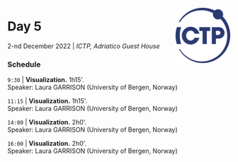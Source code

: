 <a href="https://indico.ictp.it/event/9781/"><img src="https://raw.githubusercontent.com/zelenelez/images/master/International_Centre_for_Theoretical_Physics.png" width="125" height="125" align="right" /></a>

# Day 5
2-nd December 2022 | *ICTP, Adriatico Guest House*
### Schedule
``9:30`` | **Visualization.** 1h15'. <br> Speaker:	Laura GARRISON (University of Bergen, Norway)<br>

``11:15`` | **Visualization.** 1h15'.  <br> Speaker: Laura GARRISON (University of Bergen, Norway)<br>

``14:00`` | **Visualization.** 2h0'. <br> Speaker:	Laura GARRISON (University of Bergen, Norway) <br>

 ``16:00`` | **Visualization.** 2h0'. <br> Speaker:	Laura GARRISON (University of Bergen, Norway)
